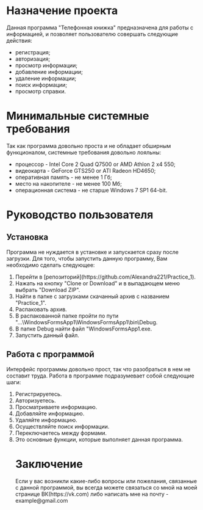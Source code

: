 <h1>Назначение проекта</h1>

Данная программа "Телефонная книжка" предназначена для работы с информацией, и позволяет пользователю совершать следующие действия:

- регистрация;
- авторизация;
- просмотр информации;
- добавление информации;
- удаление информации;
- поиск информации;
- просмотр справки.

<h1> Минимальные системные требования </h1>
Так как программа довольно проста и не обладает обширным функционалом, системные требования довольно лояльны:

- процессор - Intel Core 2 Quad Q7500 or AMD Athlon 2 x4 550;
- видеокарта - GeForce GTS250 or ATI Radeon HD4650;
- оперативная память - не менее 1 Гб;
- место на накопителе - не менее 100 Мб;
- операционная система - не старше Windows 7 SP1 64-bit.
<h1> Руководство пользователя</h1>
<h2> Установка </h2>
  Программа не нуждается в установке и запускается сразу после загрузки. Для того, чтобы запустить данную программу, Вам необходимо   сделать следующее: <ol><li>
  Перейти в [репозиторий](https://github.com/Alexandra221/Practice_1).<li>
  Нажать на кнопку "Clone or Download" и в выпадающем меню выбрать "Download ZIP".<li>
  Найти в папке с загрузками скачанный архив с названием "Practice_1".<li>
  Распаковать архив.<li>
  В распакованной папке пройти по пути "...\WindowsFormsApp1\WindowsFormsApp1\bin\Debug.<li>
  В папке Debug найти файл "WindowsFormsApp1.exe.<li>
  Запустить данный файл.</ol>
<h2> Работа с программой </h2>
  Интерфейс программы довольно прост, так что разобраться в нем не составит труда. Работа в программе подразумевает собой следующие шаги:<ol><li>
   Регистрируетесь.<li>
   Авторизуетесь.<li>
   Просматриваете информацию.<li>
   Добавляйте информацию.<li>
   Удаляйте информацию.<li>
   Осуществляйте поиск информации.<li>
   Переключаетесь между формами.<li>
Это основные функции, которые выполняет данная программа.
<h1> Заключение </h1>
Если у вас возникли какие-либо вопросы или пожелания, связанные с данной программой, вы всегда можете связаться со мной на моей странице ВК(https://vk.com) либо написать мне на почту - example@gmail.com

